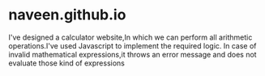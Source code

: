 # naveen.github.io
I've designed a calculator website,In which we can perform all arithmetic operations.I've used Javascript to implement the required logic. In case of invalid mathematical expressions,it throws an error message and does not evaluate those kind of expressions
